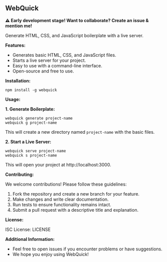 ## **WebQuick**

**⚠️ Early development stage! Want to collaborate? Create an issue & mention me!**

Generate HTML, CSS, and JavaScript boilerplate with a live server.

**Features:**

* Generates basic HTML, CSS, and JavaScript files.
* Starts a live server for your project.
* Easy to use with a command-line interface.
* Open-source and free to use.

**Installation:**

```
npm install -g webquick
```

**Usage:**

**1. Generate Boilerplate:**

```
webquick generate project-name
webquick g project-name
```

This will create a new directory named `project-name` with the basic files.

**2. Start a Live Server:**

```
webquick serve project-name
webquick s project-name
```

This will open your project at http://localhost:3000.

**Contributing:**

We welcome contributions! Please follow these guidelines:

1. Fork the repository and create a new branch for your feature.
2. Make changes and write clear documentation.
3. Run tests to ensure functionality remains intact.
4. Submit a pull request with a descriptive title and explanation.

**License:**

ISC License: LICENSE

**Additional Information:**

* Feel free to open issues if you encounter problems or have suggestions.
* We hope you enjoy using WebQuick!
